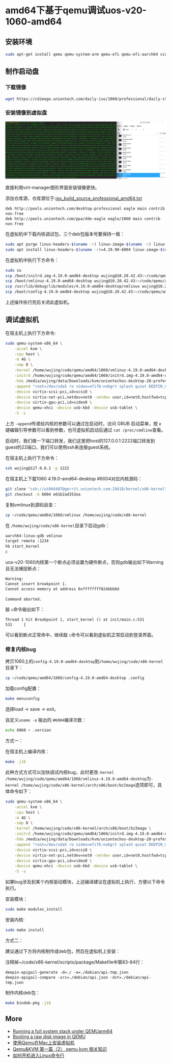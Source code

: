 # amd64下基于qemu调试uos-v20-1060-amd64

## 安装环境

```bash
sudo apt-get install qemu qemu-system-arm qemu-efi qemu-efi-aarch64 virtinst virt-manager virt-viewer
```

## 制作启动盘

### 下载镜像

```bash
wget https://cdimage.uniontech.com/daily-iso/1060/professional/daily-stable/20230307/uniontechos-desktop-20-professional-1060-amd64.iso
```

### 安装镜像到虚拟盘

![qemu-system-x86_64](qemu-system-x86_64.png)

直接利用virt-manager图形界面安装镜像更快。

添加仓库源，仓库源位于:[iso_build_source_professional_amd64.txt](https://cdimage.uniontech.com/daily-iso/1060/professional/daily-stable/20230307/iso_build_source_professional_amd64.txt)

```text
deb http://pools.uniontech.com/desktop-professional eagle main contrib non-free
deb http://pools.uniontech.com/ppa/dde-eagle eagle/1060 main contrib non-free
```

在虚拟机中下载内核调试包，三个deb包版本号要保持一致：

```bash
sudo apt purge linux-headers-$(uname -r) linux-image-$(uname -r) linux-image-$(uname -r)-dbg
sudo apt install linux-headers-$(uname -r)=4.19.90-6004 linux-image-$(uname -r)=4.19.90-6004 linux-image-$(uname -r)-dbg=4.19.90-6004
```

在虚拟机中执行下方命令：

```bash
sudo su
scp /boot/initrd.img-4.19.0-amd64-desktop wujing@10.20.42.43:~/code/qemu/amd64/1060
scp /boot/vmlinuz-4.19.0-amd64-desktop wujing@10.20.42.43:~/code/qemu/amd64/1060
scp /usr/lib/debug/lib/modules/4.19.0-amd64-desktop/vmlinux wujing@10.20.42.43:~/code/qemu/amd64/1060
scp /boot/config-4.19.0-amd64-desktop wujing@10.20.42.43:~/code/qemu/amd64/1060
```

上述操作执行完后关闭此虚拟机。

## 调试虚拟机

在宿主机上执行下方命令:

```bash
sudo qemu-system-x86_64 \
    -accel kvm \
    -cpu host \
    -m 4G \
    -smp 8 \
    -kernel /home/wujing/code/qemu/amd64/1060/vmlinuz-4.19.0-amd64-desktop \
    -initrd /home/wujing/code/qemu/amd64/1060/initrd.img-4.19.0-amd64-desktop \
    -hda /media/wujing/data/Downloads/kvm/uniontechos-desktop-20-professional-1060-amd64.qcow2 \
    -append "root=/dev/sda5 ro video=efifb:nobgrt splash quiet DEEPIN_GFXMODE= ima_appraise=off security=selinux checkreqprot=1 libahci.ignore_sss=1 nokaslr" \
    -device virtio-scsi-pci,id=scsi0 \
    -device virtio-net-pci,netdev=net0 -netdev user,id=net0,hostfwd=tcp::2222-:22 \
    -device virtio-gpu-pci,id=video0 \
    -device qemu-xhci -device usb-kbd -device usb-tablet \
    -S -s
```

上方 `-append`传递给内核的参数可以通过在启动时，访问 GRUB 启动菜单，按 `e`键编辑引导参数可以看到参数，也可虚拟机启动后通过 `cat /proc/cmdline`查看。

启动时，我们做一下端口转发，我们这里把host的127.0.0.1:2222端口转发到guest的22端口，我们可以使用ssh来连接guest系统。

在宿主机上执行下方命令：

```bash
ssh wujing@127.0.0.1 -p 2222
```

在宿主机上下载1060 4.19.0-amd64-desktop #6004对应内核源码：

```bash
git clone "ssh://ut004487@gerrit.uniontech.com:29418/kernel/x86-kernel" && scp -p -P 29418 ut004487@gerrit.uniontech.com:hooks/commit-msg "x86-kernel/.git/hooks/"
git checkout -b 6004 e61b2ad353ea
```

复制vmlinux到源码目录：

```bash
cp ~/code/qemu/amd64/1060/vmlinux /home/wujing/code/x86-kernel
```

在 `/home/wujing/code/x86-kernel`目录下启动gdb：

```bash
aarch64-linux-gdb vmlinux
target remote :1234
hb start_kernel
c
```

uos-v20-1060内核第一个断点必须设置为硬件断点，否则gdb输出如下Warning且无法捕捉断点：

```text
Warning:
Cannot insert breakpoint 1.
Cannot access memory at address 0xffffffff824bbb8d

Command aborted.
```

敲 `c`命令输出如下：

```text
Thread 1 hit Breakpoint 1, start_kernel () at init/main.c:531
531     {  
```

可以看到断点正常命中，继续敲 `c`命令可以看到虚拟机正常启动到登录界面。

### 修复内核bug

拷贝1060上的`config-4.19.0-amd64-desktop`到`/home/wujing/code/x86-kernel`目录下：

```bash
cp ~/code/qemu/amd64/1060/config-4.19.0-amd64-desktop .config
```

加载config配置：

```bash
make menuconfig
```

选择load → save → exit。

自定义`uname -a` 输出的 `#6004`编译次数：

```bash
echo 6060 > .version
```

方式一：

在宿主机上编译内核：

```bash
make -j16
```

此种方式方式可以加快调试内核bug，此时更改`-kernel /home/wujing/code/qemu/amd64/1060/vmlinuz-4.19.0-amd64-desktop`为`-kernel /home/wujing/code/x86-kernel/arch/x86/boot/bzImage`选项即可，具体命令如下：

```bash
sudo qemu-system-x86_64 \
    -accel kvm \
    -cpu host \
    -m 4G \
    -smp 8 \
    -kernel /home/wujing/code/x86-kernel/arch/x86/boot/bzImage \
    -initrd /home/wujing/code/qemu/amd64/1060/initrd.img-4.19.0-amd64-desktop \
    -hda /media/wujing/data/Downloads/kvm/uniontechos-desktop-20-professional-1060-amd64.qcow2 \
    -append "root=/dev/sda5 ro video=efifb:nobgrt splash quiet DEEPIN_GFXMODE= ima_appraise=off security=selinux checkreqprot=1 libahci.ignore_sss=1 nokaslr" \
    -device virtio-scsi-pci,id=scsi0 \
    -device virtio-net-pci,netdev=net0 -netdev user,id=net0,hostfwd=tcp::2222-:22 \
    -device virtio-gpu-pci,id=video0 \
    -device qemu-xhci -device usb-kbd -device usb-tablet \
    -S -s
```

如果bug涉及到某个内核驱动模块，上述编译建议在虚拟机上执行，方便以下命令执行。

安装模块：

```bash
sudo make modules_install
```

安装内核:

```bash
sudo make install
```

方式二：

建议通过下方将内核制作成deb包，然后在虚拟机上安装：

注释掉~/code/x86-kernel/scripts/package/Makefile中第83-84行：

```text
deepin-apigail-generate -d=./ -o=./debian/api-tmp.json
deepin-apigail-compare -src=./debian/api.json -dst=./debian/api-tmp.json
```

制作内核deb包：

```bash
make bindeb-pkg -j16
```

## More

- [Running a full system stack under QEMUarm64](https://cdn.kernel.org/pub/linux/kernel/people/will/docs/qemu/qemu-arm64-howto.html)
- [Booting a raw disk image in QEMU](https://unix.stackexchange.com/questions/276480/booting-a-raw-disk-image-in-qemu)
- [使用Qemu在Mac上安装虚拟机](https://blog.csdn.net/weixin_39759247/article/details/126569448)
- [Qemu&amp;KVM 第一篇（2） qemu kvm 相关知识](https://blog.csdn.net/weixin_34253539/article/details/93084893)
- [如何开机进入Linux命令行](https://www.linuxprobe.com/boot-into-linuxcli.html)
